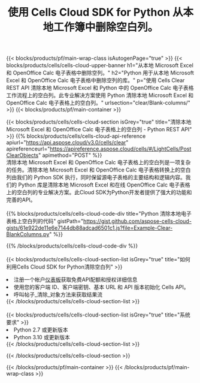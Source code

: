 ﻿---
title: 使用 Cells Cloud SDK for Python 从本地工作簿中删除空白列。
description: 用于清除 Microsoft Excel 和 OpenOffice Calc 上的空白列的云 API 和 SDK。通过 Cells Cloud API 清除本地电子表格上的空白列。SDK 支持多种开发语言。它们包括 Android、C#、Go、Java、NodeJS、Perl、PHP、Python、Ruby 和 swift。
---
{{< blocks/products/pf/main-wrap-class isAutogenPage="true" >}}
{{< blocks/products/cells/cells-cloud-upper-banner h1="从本地 Microsoft Excel 和 OpenOffice Calc 电子表格中删除空列。" h2="Python 用于从本地 Microsoft Excel 和 OpenOffice Calc 电子表格中删除空列的库。" p="使用 Cells Clear REST API 清除本地 Microsoft Excel 和 Python 中的 OpenOffice Calc 电子表格工作流程上的空白列。此专业解决方案使用 Python 清除本地 Microsoft Excel 和 OpenOffice Calc 电子表格上的空白列。" urlsection="clear/Blank-columns/" >}}
{{< blocks/products/pf/main-container >}}

{{< blocks/products/cells/cells-cloud-section isGrey="true" title="清除本地 Microsoft Excel 和 OpenOffice Calc 电子表格上的空白列 - Python REST API" >}}
{{% blocks/products/cells/cells-cloud-api-reference apiurl="https://api.aspose.cloud/v3.0/cells/clear" apireferenceurl="https://apireference.aspose.cloud/cells/#/LightCells/PostClearObjects" apimethod="POST" %}}
<br/>
清除本地 Microsoft Excel 和 OpenOffice Calc 电子表格上的空白列是一项复杂的任务。清除本地 Microsoft Excel 和 OpenOffice Calc 电子表格转换上的空白列由我们的 Python SDK 执行，同时保留源电子表格的主要结构和逻辑内容。我们的 Python 库是清除本地 Microsoft Excel 和在线 OpenOffice Calc 电子表格上的空白列的专业解决方案。此Cloud SDK为Python开发者提供了强大的功能和完善的API。
<br/>
<br/>
{{% blocks/products/cells/cells-cloud-code-div title="Python 清除本地电子表格上空白列的代码" gistPath="https://gist.github.com/aspose-cells-cloud-gists/61e922de11e6e7144db88adcad6501c1.js?file=Example-Clear-BlankColumns.py" %}}
  
{{% /blocks/products/cells/cells-cloud-code-div %}}
<br/>
<br/>
{{< blocks/products/cells/cells-cloud-section-list isGrey="true" title="如何利用Cells Cloud SDK for Python清除空白列" >}}
<li>注册一个帐户<a href="https://dashboard.aspose.cloud/">仪表板</a>获取免费API配额和授权详细信息</li>
<li>使用您的客户端 ID、客户端密钥、基本 URL 和 API 版本初始化 Cells API。</li>
<li>呼叫帖子_清除_对象方法来获取结果流</li>
{{< /blocks/products/cells/cells-cloud-section-list >}}
<br/>
<br/>
{{< blocks/products/cells/cells-cloud-section-list isGrey="true" title="系统要求" >}}
<li>Python 2.7 或更新版本</li>
<li>Python 3.10 或更新版本</li>
{{< /blocks/products/cells/cells-cloud-section-list >}}

{{< /blocks/products/cells/cells-cloud-section >}}

{{< /blocks/products/pf/main-container >}}
{{< /blocks/products/pf/main-wrap-class >}}
